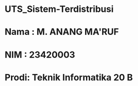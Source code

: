 # UTS_Sistem-Terdistribusi

# Nama : M. ANANG MA'RUF
# NIM  : 23420003
# Prodi: Teknik Informatika 20 B
